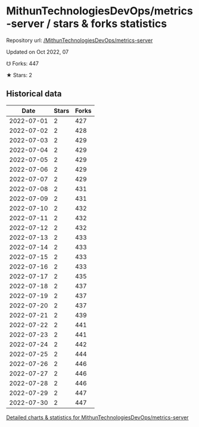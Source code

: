 # MithunTechnologiesDevOps/metrics-server / stars & forks statistics

Repository url: [/MithunTechnologiesDevOps/metrics-server](https://github.com/MithunTechnologiesDevOps/metrics-server)

Updated on Oct 2022, 07

☋ Forks: 447

★ Stars: 2

## Historical data
| Date | Stars | Forks |
|------|-------|-------|
| 2022-07-01 | 2 | 427 | 
| 2022-07-02 | 2 | 428 | 
| 2022-07-03 | 2 | 429 | 
| 2022-07-04 | 2 | 429 | 
| 2022-07-05 | 2 | 429 | 
| 2022-07-06 | 2 | 429 | 
| 2022-07-07 | 2 | 429 | 
| 2022-07-08 | 2 | 431 | 
| 2022-07-09 | 2 | 431 | 
| 2022-07-10 | 2 | 432 | 
| 2022-07-11 | 2 | 432 | 
| 2022-07-12 | 2 | 432 | 
| 2022-07-13 | 2 | 433 | 
| 2022-07-14 | 2 | 433 | 
| 2022-07-15 | 2 | 433 | 
| 2022-07-16 | 2 | 433 | 
| 2022-07-17 | 2 | 435 | 
| 2022-07-18 | 2 | 437 | 
| 2022-07-19 | 2 | 437 | 
| 2022-07-20 | 2 | 437 | 
| 2022-07-21 | 2 | 439 | 
| 2022-07-22 | 2 | 441 | 
| 2022-07-23 | 2 | 441 | 
| 2022-07-24 | 2 | 442 | 
| 2022-07-25 | 2 | 444 | 
| 2022-07-26 | 2 | 446 | 
| 2022-07-27 | 2 | 446 | 
| 2022-07-28 | 2 | 446 | 
| 2022-07-29 | 2 | 447 | 
| 2022-07-30 | 2 | 447 | 


[Detailed charts & statistics for MithunTechnologiesDevOps/metrics-server](https://reviewgithub.com/rep/MithunTechnologiesDevOps/metrics-server)
